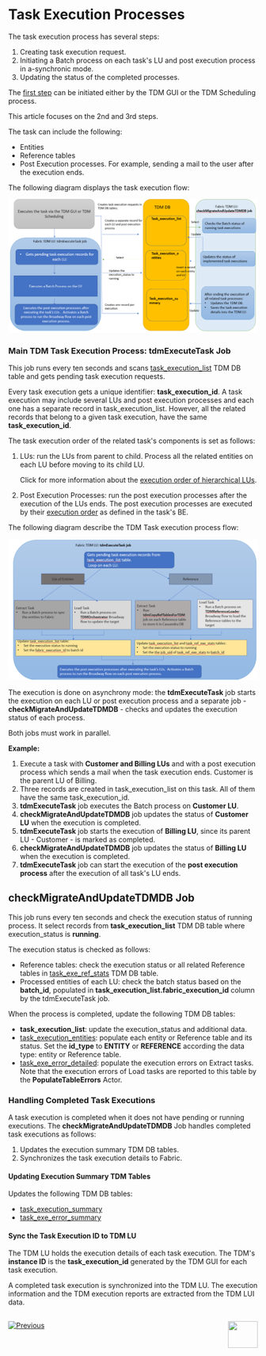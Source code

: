 # Task Execution Processes

The task execution process has several steps:

1. Creating task execution request.
2. Initiating a Batch process on each task's LU and post execution process in a-synchronic mode.
3. Updating the status of the completed processes.

The [first step](/articles/TDM/tdm_gui/26_task_execution.md) can be initiated either by the TDM GUI or the TDM Scheduling process.

This article focuses on the 2nd and 3rd steps.

The task can include the following:

- Entities
- Reference tables
- Post Execution processes. For example, sending a mail to the user after the execution ends. 

The following diagram displays the task execution flow:

![task execution process](images/tdm_task_execution_processes.png)



### Main TDM Task Execution Process: tdmExecuteTask Job

This job runs every ten seconds and scans [task_execution_list](02_tdm_database.md#task_execution_list) TDM DB table and gets pending task execution requests.

Every task execution gets a unique identifier: **task_execution_id**. A task execution may include several LUs and post execution processes and each one has a separate record in task_execution_list. However, all the related records that belong to a given task execution, have the same **task_execution_id**. 

The task execution order of the related task's components is set as follows:

1. LUs: run the LUs from parent to child.  Process all the related entities on each LU before moving to its child LU.

   Click for more information about the [execution order of hierarchical LUs](/articles/TDM/tdm_overview/03_business_entity_overview.md#task-execution-of-hierarchical-business-entities).

2. Post Execution Processes: run the post execution processes after the execution of the LUs ends. The post execution processes are executed by their [execution order](04_tdm_gui_business_entity_window.md#post-execution-processes-tab) as defined in the task's BE. 

The following diagram describe the TDM Task execution process flow:

![task execution job](images/tdmExcuteTask_job_flow.png)

The execution is done on asynchrony mode: the **tdmExecuteTask** job starts the execution on each LU or post execution process and a separate job - **checkMigrateAndUpdateTDMDB** - checks and updates the execution status of each process.

Both jobs must work in parallel. 

**Example:**

1. Execute a task with **Customer and Billing LUs** and with a post execution process which sends a mail when the task execution ends. Customer is the parent LU of Billing. 
2. Three records are created in task_execution_list on this task. All of them have the same task_execution_id.
3. **tdmExecuteTask** job executes the Batch process on **Customer LU**. 
4. **checkMigrateAndUpdateTDMDB** job updates the status of **Customer LU** when the execution is completed.
5. **tdmExecuteTask** job starts the execution of **Billing LU**, since its parent LU - Customer - is marked as completed.
6.  **checkMigrateAndUpdateTDMDB** job updates the status of **Billing LU** when the execution is completed.
7. **tdmExecuteTask** job can start the execution of the **post execution process** after the execution of all task's LU ends.



## checkMigrateAndUpdateTDMDB Job

This job runs every ten seconds and check the execution status of running process. It select records from **task_execution_list** TDM DB table where execution_status is **running**.

The execution status is checked  as follows:

- Reference tables: check the execution status or all related Reference tables in [task_exe_ref_stats](02_tdm_database.md#task_ref_exe_stats) TDM DB table.
- Processed entities of each LU: check the batch status based on the **batch_id**, populated in **task_execution_list.fabric_execution_id** column by the tdmExecuteTask job. 

When the process is completed, update the following TDM DB tables:

- **task_execution_list**: update the execution_status and additional data.
- [task_execution_entities](02_tdm_database.md#task_execution_entities): populate each entity or Reference table and its status. Set the **id_type** to **ENTITY** or **REFERENCE** according the data type: entity or Reference table.
- [task_exe_error_detailed](02_tdm_database.md#task_exe_error_detailed): populate the execution errors on Extract tasks. Note that the execution errors of Load tasks are reported to this table by the **PopulateTableErrors** Actor.

### Handling Completed Task Executions

A task execution is completed when it does not have pending or running executions.  The **checkMigrateAndUpdateTDMDB** Job handles completed task executions as follows:

1. Updates the execution summary TDM DB tables.
2. Synchronizes the task execution details to Fabric. 

#### Updating Execution Summary TDM Tables

Updates the following TDM DB tables:

- [task_execution_summary](02_tdm_database.md#task_execution_summary)
- [task_exe_error_summary](02_tdm_database.md#task_exe_error_summary)

#### Sync the Task Execution ID to TDM LU

The TDM LU holds the execution details of each task execution. The TDM's **instance ID** is the **task_execution_id** generated by the TDM GUI for each task execution.

A completed task execution is synchronized into the TDM LU.  The execution information and the TDM execution reports are extracted from the TDM LUI data.

## 



[![Previous](/articles/images/Previous.png)](02_tdm_database.md)[<img align="right" width="60" height="54" src="/articles/images/Next.png">](04_task_execution_overrides.md)





